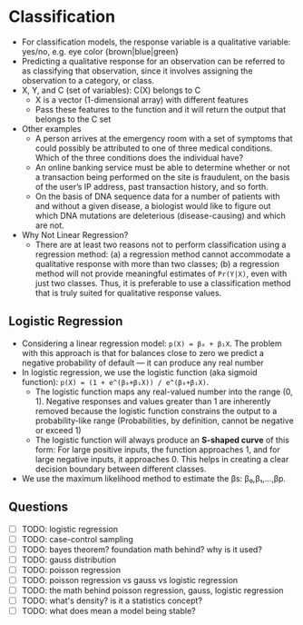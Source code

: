 # Classification

- For classification models, the response variable is a qualitative variable: yes/no, e.g. eye color {brown|blue|green}
- Predicting a qualitative response for an observation can be referred to as classifying that observation, since it involves assigning the observation to a category, or class.
- X, Y, and C (set of variables): C(X) belongs to C
  - X is a vector (1-dimensional array) with different features
  - Pass these features to the function and it will return the output that belongs to the C set
- Other examples
  - A person arrives at the emergency room with a set of symptoms that could possibly be attributed to one of three medical conditions. Which of the three conditions does the individual have?
  - An online banking service must be able to determine whether or not a transaction being performed on the site is fraudulent, on the basis of the user’s IP address, past transaction history, and so forth.
  - On the basis of DNA sequence data for a number of patients with and without a given disease, a biologist would like to figure out which DNA mutations are deleterious (disease-causing) and which are not.
- Why Not Linear Regression?
  - There are at least two reasons not to perform classification using a regression method: (a) a regression method cannot accommodate a qualitative response with more than two classes; (b) a regression method will not provide meaningful estimates of `Pr(Y|X)`, even with just two classes. Thus, it is preferable to use a classification method that is truly suited for qualitative response values.

## Logistic Regression

- Considering a linear regression model: `p(X) = β₀ + β₁X`. The problem with this approach is that for balances close to zero we predict a negative probability of default — it can produce any real number
- In logistic regression, we use the logistic function (aka sigmoid function): `p(X) = (1 + e^(β₀+β₁X)) / e^(β₀+β₁X)`.
  - The logistic function maps any real-valued number into the range (0, 1). Negative responses and values greater than 1 are inherently removed because the logistic function constrains the output to a probability-like range (Probabilities, by definition, cannot be negative or exceed 1)
  - The logistic function will always produce an **S-shaped curve** of this form: For large positive inputs, the function approaches 1, and for large negative inputs, it approaches 0. This helps in creating a clear decision boundary between different classes.
- We use the maximum likelihood method to estimate the βs: β₀,β₁,...,βp.

## Questions

- [ ] TODO: logistic regression
- [ ] TODO: case-control sampling
- [ ] TODO: bayes theorem? foundation math behind? why is it used?
- [ ] TODO: gauss distribution
- [ ] TODO: poisson regression
- [ ] TODO: poisson regression vs gauss vs logistic regression
- [ ] TODO: the math behind poisson regression, gauss, logistic regression
- [ ] TODO: what's density? is it a statistics concept?
- [ ] TODO: what does mean a model being stable?
